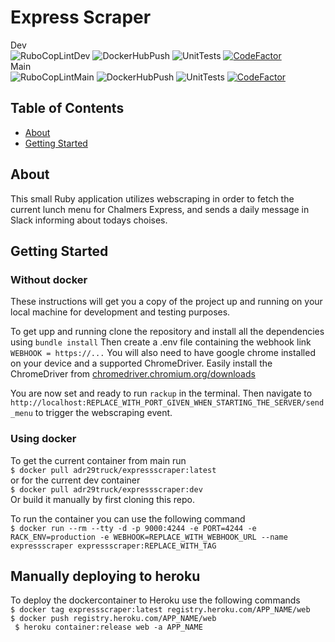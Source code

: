 # Express Scraper
Dev<br>
![RuboCopLintDev](https://github.com/adr29truck/express_scraper/workflows/RuboCop/badge.svg?branch=dev)
![DockerHubPush](https://github.com/adr29truck/express_scraper/workflows/Docker/badge.svg?branch=dev)
![UnitTests](https://github.com/adr29truck/express_scraper/workflows/Tests/badge.svg?branch=dev)
[![CodeFactor](https://www.codefactor.io/repository/github/adr29truck/express_scraper/badge)](https://www.codefactor.io/repository/github/adr29truck/express_scraper)
<br>Main<br>
![RuboCopLintMain](https://github.com/adr29truck/express_scraper/workflows/RuboCop/badge.svg?branch=main)
![DockerHubPush](https://github.com/adr29truck/express_scraper/workflows/Docker/badge.svg?branch=main)
![UnitTests](https://github.com/adr29truck/express_scraper/workflows/Tests/badge.svg?branch=main)
[![CodeFactor](https://www.codefactor.io/repository/github/adr29truck/express_scraper/badge/main)](https://www.codefactor.io/repository/github/adr29truck/express_scraper/overview/main)
## Table of Contents

- [About](#about)
- [Getting Started](#getting_started)
<!-- - [Contributing](../CONTRIBUTING.md) -->

## About <a name = "about"></a>

This small Ruby application utilizes webscraping in order to fetch the current lunch menu for Chalmers Express, and sends a daily message in Slack informing about todays choises.

## Getting Started <a name = "getting_started"></a>

### Without docker

These instructions will get you a copy of the project up and running on your local machine for development and testing purposes.

To get upp and running clone the repository and install all the dependencies using ``` bundle install ```
Then create a .env file containing the webhook link ``` WEBHOOK = https://... ```
You will also need to have google chrome installed on your device and a supported ChromeDriver. Easily install the ChromeDriver from <a href="https://chromedriver.chromium.org/downloads">chromedriver.chromium.org/downloads</a>

You are now set and ready to run ``` rackup ``` in the terminal. Then navigate to ``` http://localhost:REPLACE_WITH_PORT_GIVEN_WHEN_STARTING_THE_SERVER/send_menu ``` to trigger the webscraping event.

### Using docker

To get the current container from main run <br>
```$ docker pull adr29truck/expressscraper:latest ```<br>
or for the current dev container <br>
```$ docker pull adr29truck/expressscraper:dev ```<br>
Or build it manually by first cloning this repo.

To run the container you can use the following command <br>
``` $ docker run --rm --tty -d -p 9000:4244 -e PORT=4244 -e RACK_ENV=production -e WEBHOOK=REPLACE_WITH_WEBHOOK_URL --name expressscraper expressscraper:REPLACE_WITH_TAG ```

## Manually deploying to heroku
To deploy the dockercontainer to Heroku use the following commands <br>
``` $ docker tag expressscraper:latest registry.heroku.com/APP_NAME/web ``` <br>
``` $ docker push registry.heroku.com/APP_NAME/web ``` <br>
``` $ heroku container:release web -a APP_NAME```
